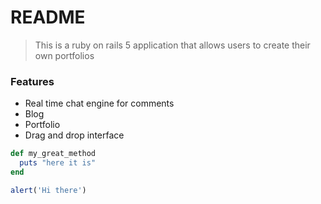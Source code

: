 # README
> This is a ruby on rails 5 application that allows users to create their own portfolios

### Features

- Real time chat engine for comments
- Blog
- Portfolio
- Drag and drop interface

```ruby
def my_great_method
  puts "here it is"
end
```

```javascript
alert('Hi there')
```
